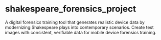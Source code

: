 # shakespeare_forensics_project
A digital forensics training tool that generates realistic device data by modernizing Shakespeare plays into contemporary scenarios. Create test images with consistent, verifiable data for mobile device forensics training.
